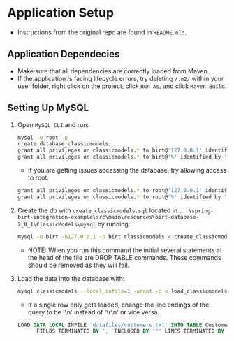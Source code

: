 # Application Setup
* Instructions from the original repo are found in `README.old`.

## Application Dependecies
* Make sure that all dependencies are correctly loaded from Maven.
* If the application is facing lifecycle errors, try deleting `/.m2/` within your user folder, right click on the project, click `Run As`, and click `Maven Build`.

## Setting Up MySQL
1. Open `MySQL CLI` and run:
	```bash
	mysql -u root -p
	create database classicmodels;
	grant all privileges on classicmodels.* to birt@'127.0.0.1' identified by 'birt';
	grant all privileges on classicmodels.* to birt@'%' identified by 'birt' ;
	```
	* If you are getting issues accessing the database, try allowing access to root.
	```bash
	grant all privileges on classicmodels.* to root@'127.0.0.1' identified by 'root';
	grant all privileges on classicmodels.* to root@'%' identified by 'root' ;
	```
	
2. Create the db with `create_classicmodels.sql` located in `...\spring-birt-integration-example\src\main\resources\birt-database-2_0_1\ClassicModels\mysql` by running:
	```bash
	mysql -u birt -h127.0.0.1 -p birt classicmodels < create_classicmodels.sql
	```
	* NOTE: When you run this command the initial several statements at the head of the file are DROP TABLE commands. These commands should be removed as they will fail.
	
3. Load the data into the database with:
	```bash
	mysql classicmodels --local_infile=1 -uroot -p < load_classicmodels.sql
	```
	* If a single row only gets loaded, change the line endings of the query to be '\n' instead of '\r\n' or vice versa.
	```sql
	LOAD DATA LOCAL INFILE 'datafiles/customers.txt' INTO TABLE Customers
          FIELDS TERMINATED BY ',' ENCLOSED BY '"' LINES TERMINATED BY '\r\n';
	```
